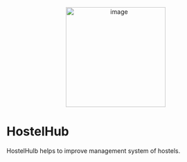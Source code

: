 <div align="center">
<img width="230" alt="image" src="https://github.com/Karmpatel960/HostelKube/assets/96860884/5c3fb24a-086e-4379-89fe-4668fa63b48d">
</div>

# HostelHub
 HostelHulb helps to improve management system of hostels.
